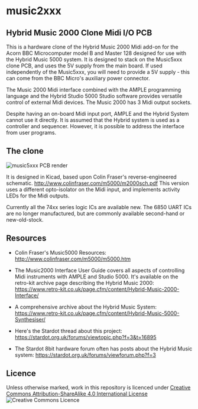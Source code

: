 # music2xxx
## Hybrid Music 2000 Clone Midi I/O PCB

This is a hardware clone of the Hybrid Music 2000 Midi add-on for the Acorn BBC Microcomputer model B and Master 128 designed for use with the Hybrid Music 5000 system. It is designed to stack on the Music5xxx clone PCB, and uses the 5V supply from the main board. If used independently of the Music5xxx, you will need to provide a 5V supply - this can come from the BBC Micro's auxiliary power connector.

The Music 2000 Midi interface combined with the AMPLE programming language and the Hybrid Studio 5000 Studio software provides versatile control of external Midi devices. The Music 2000 has 3 Midi output sockets.

Despite having an on-board Midi input port, AMPLE and the Hybrid System cannot use it directly. It is assumed that the Hybrid system is used as a controller and sequencer. However, it is possible to address the interface from user programs.

## The clone

![music5xxx PCB render](https://github.com/jasonl-beeb/music2xxx/raw/master/images/music2xxx-render.png)

It is designed in Kicad, based upon Colin Fraser's reverse-engineered schematic. http://www.colinfraser.com/m5000/m2000sch.pdf This version uses a different opto-isolator on the Midi input, and implements activity LEDs for the Midi outputs. 

Currently all the 74xx series logic ICs are available new. The 6850 UART ICs are no longer manufactured, but are commonly available second-hand or new-old-stock. 

## Resources

* Colin Fraser's Music5000 Resources: http://www.colinfraser.com/m5000/m5000.htm

* The Music2000 Interface User Guide covers all aspects of controlling Midi instruments with AMPLE and Studio 5000. It's available on the retro-kit archive page describing the Hybrid Music 2000: https://www.retro-kit.co.uk/page.cfm/content/Hybrid-Music-2000-Interface/

* A comprehensive archive about the Hybrid Music System: https://www.retro-kit.co.uk/page.cfm/content/Hybrid-Music-5000-Synthesiser/

* Here's the Stardot thread about this project: https://stardot.org.uk/forums/viewtopic.php?f=3&t=16895

* The Stardot 8bit hardware forum often has posts about the Hybrid Music system: https://stardot.org.uk/forums/viewforum.php?f=3

## Licence

Unless otherwise marked, work in this repository is licenced under [Creative Commons Attribution-ShareAlike 4.0 International License](http://creativecommons.org/licenses/by-sa/4.0/)  ![Creative Commons Licence](https://i.creativecommons.org/l/by-sa/4.0/88x31.png)

